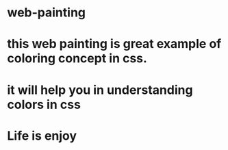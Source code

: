 # web-painting
# this web painting is great example of coloring concept in css.
# it will help you in understanding colors in css
# Life is enjoy
